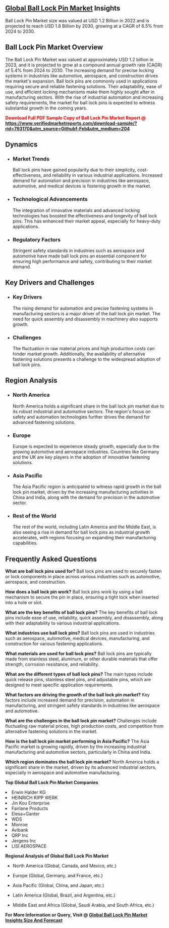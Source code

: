 <h2><a href="https://www.verifiedmarketreports.com/download-sample/?rid=793170&amp;utm_source=Githubf&amp;utm_medium=204" target="_blank">Global Ball Lock Pin Market</a> Insights</h2><p>Ball Lock Pin Market size was valued at USD 1.2 Billion in 2022 and is projected to reach USD 1.8 Billion by 2030, growing at a CAGR of 6.5% from 2024 to 2030.</p><p> <h2>Ball Lock Pin Market Overview</h2> <p>The Ball Lock Pin Market was valued at approximately USD 1.2 billion in 2023, and it is projected to grow at a compound annual growth rate (CAGR) of 5.4% from 2024 to 2030. The increasing demand for precise locking systems in industries like automotive, aerospace, and construction drives the market's expansion. Ball lock pins are commonly used in applications requiring secure and reliable fastening solutions. Their adaptability, ease of use, and efficient locking mechanisms make them highly sought after in manufacturing sectors. With the rise of industrial automation and increasing safety requirements, the market for ball lock pins is expected to witness substantial growth in the coming years.</p> <p><strong><p><span class=""><span style="color: #ff0000;"><strong>Download Full PDF Sample Copy of Ball Lock Pin Market Report</strong> @ </span><a href="https://www.verifiedmarketreports.com/download-sample/?rid=793170&amp;utm_source=Githubf-Feb&amp;utm_medium=204" target="_blank">https://www.verifiedmarketreports.com/download-sample/?rid=793170&amp;utm_source=Githubf-Feb&amp;utm_medium=204</a></span></p></strong></p> <h2>Dynamics</h2> <ul> <li><h3>Market Trends</h3> Ball lock pins have gained popularity due to their simplicity, cost-effectiveness, and reliability in various industrial applications. Increased demand for automation and precision in industries like aerospace, automotive, and medical devices is fostering growth in the market.</li> <li><h3>Technological Advancements</h3> The integration of innovative materials and advanced locking technologies has boosted the effectiveness and longevity of ball lock pins. This has enhanced their market appeal, especially for heavy-duty applications.</li> <li><h3>Regulatory Factors</h3> Stringent safety standards in industries such as aerospace and automotive have made ball lock pins an essential component for ensuring high performance and safety, contributing to their market demand.</li> </ul> <h2>Key Drivers and Challenges</h2> <ul> <li><h3>Key Drivers</h3> The rising demand for automation and precise fastening systems in manufacturing sectors is a major driver of the ball lock pin market. The need for quick assembly and disassembly in machinery also supports growth.</li> <li><h3>Challenges</h3> The fluctuation in raw material prices and high production costs can hinder market growth. Additionally, the availability of alternative fastening solutions presents a challenge to the widespread adoption of ball lock pins.</li> </ul> <h2>Region Analysis</h2> <ul> <li><h3>North America</h3> North America holds a significant share in the ball lock pin market due to its robust industrial and automotive sectors. The region's focus on safety and automation technologies further drives the demand for advanced fastening solutions.</li> <li><h3>Europe</h3> Europe is expected to experience steady growth, especially due to the growing automotive and aerospace industries. Countries like Germany and the UK are key players in the adoption of innovative fastening solutions.</li> <li><h3>Asia Pacific</h3> The Asia Pacific region is anticipated to witness rapid growth in the ball lock pin market, driven by the increasing manufacturing activities in China and India, along with the demand for precision in the automotive sector.</li> <li><h3>Rest of the World</h3> The rest of the world, including Latin America and the Middle East, is also seeing a rise in demand for ball lock pins as industrial growth accelerates, with regions focusing on expanding their manufacturing capabilities.</li> </ul> <h2>Frequently Asked Questions</h2> <p><strong>What are ball lock pins used for?</strong> Ball lock pins are used to securely fasten or lock components in place across various industries such as automotive, aerospace, and construction.</p> <p><strong>How does a ball lock pin work?</strong> Ball lock pins work by using a ball mechanism to secure the pin in place, ensuring a tight lock when inserted into a hole or slot.</p> <p><strong>What are the key benefits of ball lock pins?</strong> The key benefits of ball lock pins include ease of use, reliability, quick assembly, and disassembly, along with their adaptability to various industrial applications.</p> <p><strong>What industries use ball lock pins?</strong> Ball lock pins are used in industries such as aerospace, automotive, medical devices, manufacturing, and construction for various fastening applications.</p> <p><strong>What materials are used for ball lock pins?</strong> Ball lock pins are typically made from stainless steel, aluminum, or other durable materials that offer strength, corrosion resistance, and reliability.</p> <p><strong>What are the different types of ball lock pins?</strong> The main types include quick release pins, stainless steel pins, and adjustable pins, which are designed to meet specific application requirements.</p> <p><strong>What factors are driving the growth of the ball lock pin market?</strong> Key factors include increased demand for precision, automation in manufacturing, and stringent safety standards in industries like aerospace and automotive.</p> <p><strong>What are the challenges in the ball lock pin market?</strong> Challenges include fluctuating raw material prices, high production costs, and competition from alternative fastening solutions in the market.</p> <p><strong>How is the ball lock pin market performing in Asia Pacific?</strong> The Asia Pacific market is growing rapidly, driven by the increasing industrial manufacturing and automotive sectors, particularly in China and India.</p> <p><strong>Which region dominates the ball lock pin market?</strong> North America holds a significant share in the market, driven by its advanced industrial sectors, especially in aerospace and automotive manufacturing.</p> </p><p><strong>Top Global Ball Lock Pin Market Companies</strong></p><div data-test-id=""><p><li>Erwin Halder KG</li><li> HEINRICH KIPP WERK</li><li> Jin Kou Enterprise</li><li> Fairlane Products</li><li> Elesa+Ganter</li><li> WDS</li><li> Monroe</li><li> Avibank</li><li> QRP Inc</li><li> Jergens Inc</li><li> LISI AEROSPACE</li></p><div><strong>Regional Analysis of&nbsp;Global Ball Lock Pin Market</strong></div><ul><li dir="ltr"><p dir="ltr">North America&nbsp;(Global, Canada, and Mexico, etc.)</p></li><li dir="ltr"><p dir="ltr">Europe (Global, Germany, and France, etc.)</p></li><li dir="ltr"><p dir="ltr">Asia Pacific&nbsp;(Global, China, and Japan, etc.)</p></li><li dir="ltr"><p dir="ltr">Latin America&nbsp;(Global, Brazil, and Argentina, etc.)</p></li><li dir="ltr">Middle East and Africa&nbsp;(Global, Saudi Arabia, and South Africa, etc.)</li></ul><p><strong>For More Information or Query, Visit @&nbsp;</strong><strong><a href="https://www.verifiedmarketreports.com/product/ball-lock-pin-market/?utm_source=Githubf&amp;utm_medium=204" target="_blank">Global Ball Lock Pin Market Insights Size And Forecast</a></strong></p></div>

